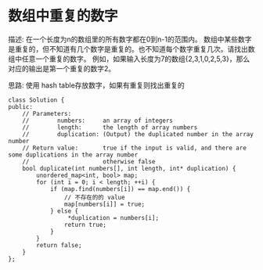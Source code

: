 # 数组中重复的数字

描述:
在一个长度为n的数组里的所有数字都在0到n-1的范围内。 数组中某些数字是重复的，但不知道有几个数字是重复的。也不知道每个数字重复几次。请找出数组中任意一个重复的数字。 例如，如果输入长度为7的数组{2,3,1,0,2,5,3}，那么对应的输出是第一个重复的数字2。


思路:
使用 hash table存放数字，如果有重复则找出重复的

```
class Solution {
public:
    // Parameters:
    //        numbers:     an array of integers
    //        length:      the length of array numbers
    //        duplication: (Output) the duplicated number in the array number
    // Return value:       true if the input is valid, and there are some duplications in the array number
    //                     otherwise false
    bool duplicate(int numbers[], int length, int* duplication) {
        unordered_map<int, bool> map;
        for (int i = 0; i < length; ++i) {
            if (map.find(numbers[i]) == map.end()) {
                // 不存在的的 value
                map[numbers[i]] = true;
            } else {
                 *duplication = numbers[i];
                return true;
            }
        }
        return false;
    }
};
```